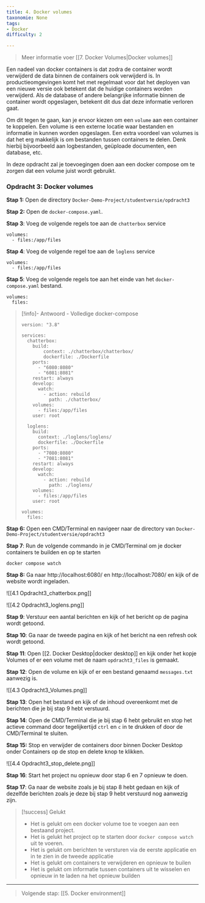 ```yaml
---
title: 4. Docker volumes
taxonomie: None
tags:
- Docker
difficulty: 2

---
```

> Meer informatie voer [[7. Docker Volumes|Docker volumes]]

Een nadeel van docker containers is dat zodra de container wordt verwijderd de data binnen de containers ook verwijderd is. In productieomgevingen komt het met regelmaat voor dat het deployen van een nieuwe versie ook betekent dat de huidige containers worden verwijderd. Als de database of andere belangrijke informatie binnen de container wordt opgeslagen, betekent dit dus dat deze informatie verloren gaat.

Om dit tegen te gaan, kan je ervoor kiezen om een `volume` aan een container te koppelen. Een volume is een externe locatie waar bestanden en informatie in kunnen worden opgeslagen. Een extra voordeel van volumes is dat het erg makkelijk is om bestanden tussen containers te delen. Denk hierbij bijvoorbeeld aan logbestanden, geüploade documenten, een database, etc.

In deze opdracht zal je toevoegingen doen aan een docker compose om te zorgen dat een volume juist wordt gebruikt.

### Opdracht 3: Docker volumes
**Stap 1:** Open de directory `Docker-Demo-Project/studentversie/opdracht3`

**Stap 2:** Open de `docker-compose.yaml`.

**Stap 3**: Voeg de volgende regels toe aan de `chatterbox` service
```
volumes:
  - files:/app/files
```

**Stap 4**: Voeg de volgende regel toe aan de `loglens` service
```
volumes:
  - files:/app/files
```

**Stap 5**: Voeg de volgende regels toe aan het einde van het `docker-compose.yaml` bestand.
```
volumes:
  files:
```

> [!info]- Antwoord - Volledige docker-compose
> ```
> version: "3.8"
> 
> services:
>   chatterbox:
>     build:
>         context: ./chatterbox/chatterbox/
>         dockerfile: ./Dockerfile
>     ports:
>       - "6080:8080"
>       - "6081:8081"
>     restart: always
>     develop:
>       watch:
>         - action: rebuild
>           path: ./chatterbox/
>     volumes:
>       - files:/app/files
>     user: root
> 
>   loglens:
>     build:
>       context: ./loglens/loglens/
>       dockerfile: ./Dockerfile
>     ports:
>       - "7080:8080"
>       - "7081:8081"
>     restart: always
>     develop:
>       watch:
>         - action: rebuild
>           path: ./loglens/
>     volumes:
>       - files:/app/files
>     user: root
> 
> volumes:
>   files: 
> ```

**Stap 6:** Open een CMD/Terminal en navigeer naar de directory van `Docker-Demo-Project/studentversie/opdracht3`

**Stap 7**: Run de volgende commando in je CMD/Terminal om je docker containers te builden en op te starten
```
docker compose watch
```

**Stap 8:** Ga naar http://localhost:6080/ en http://localhost:7080/ en kijk of de website wordt ingeladen.

![[4.1 Opdracht3_chatterbox.png]]

![[4.2 Opdracht3_loglens.png]]

**Stap 9**: Verstuur een aantal berichten en kijk of het bericht op de pagina wordt getoond.

**Stap 10**: Ga naar de tweede pagina en kijk of het bericht na een refresh ook wordt getoond.

**Stap 11**: Open [[2. Docker Desktop|docker desktop]] en kijk onder het kopje Volumes of er een volume met de naam `opdracht3_files` is gemaakt. 

**Stap 12**: Open de volume en kijk of er een bestand genaamd `messages.txt` aanwezig is.

![[4.3 Opdracht3_Volumes.png]]

**Stap 13**: Open het bestand en kijk of de inhoud overeenkomt met de berichten die je bij stap 9 hebt verstuurd.

**Stap 14**: Open de CMD/Terminal die je bij stap 6 hebt gebruikt en stop het actieve command door tegelijkertijd `ctrl` en `c` in te drukken of door de CMD/Terminal te sluiten.

**Stap 15:** Stop en verwijder de containers door binnen Docker Desktop onder Containers op de stop en delete knop te klikken.

![[4.4 Opdracht3_stop_delete.png]]

**Stap 16**: Start het project nu opnieuw door stap 6 en 7 opnieuw te doen.

**Stap 17**: Ga naar de website zoals je bij stap 8 hebt gedaan en kijk of dezelfde berichten zoals je deze bij stap 9 hebt verstuurd nog aanwezig zijn.

> [!success] Gelukt
> - Het is gelukt om een docker volume toe te voegen aan een bestaand project.
> - Het is gelukt het project op te starten door `docker compose watch` uit te voeren.
> - Het is gelukt om berichten te versturen via de eerste applicatie en in te zien in de tweede applicatie
> - Het is gelukt om containers te verwijderen en opnieuw te builen
> - Het is gelukt om informatie tussen containers uit te wisselen en opnieuw in te laden na het opnieuw builden

---
> Volgende stap: [[5. Docker environment]]

